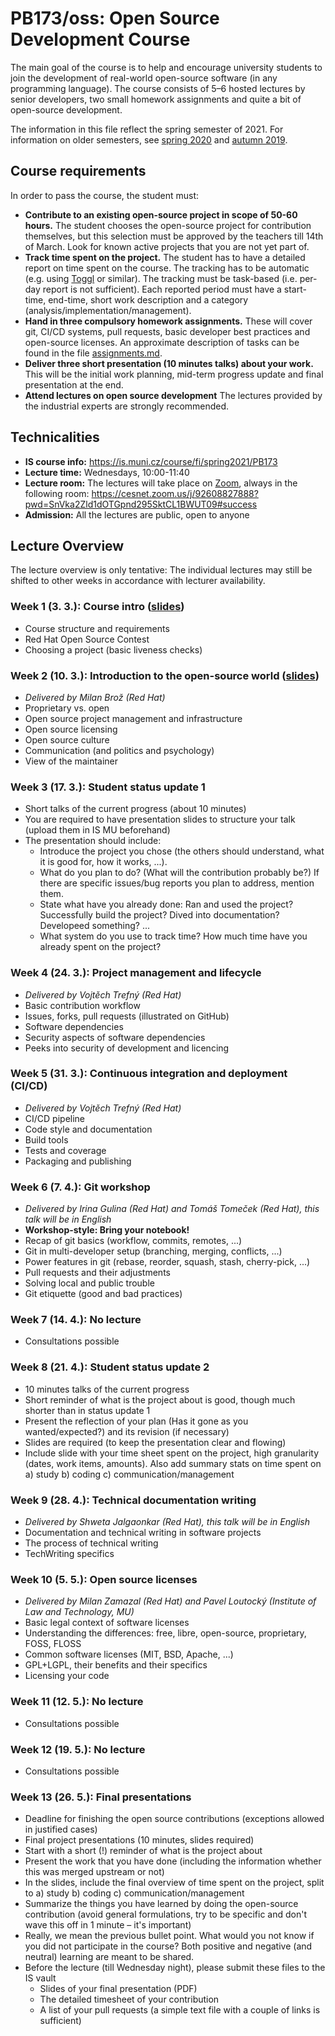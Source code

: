 # PB173/oss: Open Source Development Course

The main goal of the course is to help and encourage university students to join the development of real-world open-source software (in any programming language). The course consists of 5–6 hosted lectures by senior developers, two small homework assignments and quite a bit of open-source development.

The information in this file reflect the spring semester of 2021. For information on older semesters, see [spring 2020](2020-spring/README.md) and [autumn 2019](2019-autumn/README.md).

## Course requirements

In order to pass the course, the student must:

* **Contribute to an existing open-source project in scope of 50-60 hours.**
The student chooses the open-source project for contribution themselves, but this selection must be approved by the teachers till 14th of March. Look for known active projects that you are not yet part of.
* **Track time spent on the project.**
The student has to have a detailed report on time spent on the course. The tracking has to be automatic (e.g. using [Toggl](https://toggl.com/) or similar). The tracking must be task-based (i.e. per-day report is not sufficient). Each reported period must have a start-time, end-time, short work description and a category (analysis/implementation/management).
* **Hand in three compulsory homework assignments.**
These will cover git, CI/CD systems, pull requests, basic developer best practices and open-source licenses. An approximate description of tasks can be found in the file [assignments.md](assignments.md).
* **Deliver three short presentation (10 minutes talks) about your work.**
This will be the initial work planning, mid-term progress update and final presentation at the end.
* **Attend lectures on open source development**
The lectures provided by the industrial experts are strongly recommended.

## Technicalities

* **IS course info:** https://is.muni.cz/course/fi/spring2021/PB173
* **Lecture time:** Wednesdays, 10:00-11:40
* **Lecture room:** The lectures will take place on [Zoom](https://zoom.us/download), always in the following room: https://cesnet.zoom.us/j/92608827888?pwd=SnVka2Zld1dOTGpnd295SktCL1BWUT09#success
* **Admission:** All the lectures are public, open to anyone

## Lecture Overview

The lecture overview is only tentative: The individual lectures may still be shifted to other weeks in accordance with lecturer availability.

### Week 1 (3. 3.): Course intro ([slides](01-intro.pdf))

* Course structure and requirements
* Red Hat Open Source Contest
* Choosing a project (basic liveness checks)

### Week 2 (10. 3.): Introduction to the open-source world ([slides](02-opensource-intro.pdf))

* _Delivered by Milan Brož (Red Hat)_
* Proprietary vs. open
* Open source project management and infrastructure
* Open source licensing
* Open source culture
* Communication (and politics and psychology)
* View of the maintainer

### Week 3 (17. 3.): Student status update 1

* Short talks of the current progress (about 10 minutes)
* You are required to have presentation slides to structure your talk (upload them in IS MU beforehand)
* The presentation should include:
  * Introduce the project you chose (the others should understand, what it is good for, how it works, ...).
  * What do you plan to do? (What will the contribution probably be?) If there are specific issues/bug reports you plan to address, mention them.
  * State what have you already done: Ran and used the project? Successfully build the project? Dived into documentation? Developeed something? ...
  * What system do you use to track time? How much time have you already spent on the project?

### Week 4 (24. 3.): Project management and lifecycle

* _Delivered by Vojtěch Trefný (Red Hat)_
* Basic contribution workflow
* Issues, forks, pull requests (illustrated on GitHub)
* Software dependencies
* Security aspects of software dependencies
* Peeks into security of development and licencing

### Week 5 (31. 3.): Continuous integration and deployment (CI/CD)

* _Delivered by Vojtěch Trefný (Red Hat)_
* CI/CD pipeline
* Code style and documentation
* Build tools
* Tests and coverage
* Packaging and publishing

### Week 6 (7. 4.): Git workshop

* _Delivered by Irina Gulina (Red Hat) and Tomáš Tomeček (Red Hat), this talk will be in English_
* **Workshop-style: Bring your notebook!**
* Recap of git basics (workflow, commits, remotes, ...)
* Git in multi-developer setup (branching, merging, conflicts, ...)
* Power features in git (rebase, reorder, squash, stash, cherry-pick, ...)
* Pull requests and their adjustments
* Solving local and public trouble
* Git etiquette (good and bad practices)

### Week 7 (14. 4.): No lecture

* Consultations possible

### Week 8 (21. 4.): Student status update 2

* 10 minutes talks of the current progress
* Short reminder of what is the project about is good, though much shorter than in status update 1
* Present the reflection of your plan (Has it gone as you wanted/expected?) and its revision (if necessary)
* Slides are required (to keep the presentation clear and flowing)
* Include slide with your time sheet spent on the project, high granularity (dates, work items, amounts). Also add summary stats on time spent on a) study b) coding c) communication/management

### Week 9 (28. 4.): Technical documentation writing

* _Delivered by Shweta Jalgaonkar (Red Hat), this talk will be in English_
* Documentation and technical writing in software projects
* The process of technical writing
* TechWriting specifics

### Week 10 (5. 5.): Open source licenses

* _Delivered by Milan Zamazal (Red Hat) and Pavel Loutocký (Institute of Law and Technology, MU)_
* Basic legal context of software licenses
* Understanding the differences: free, libre, open-source, proprietary, FOSS, FLOSS
* Common software licenses (MIT, BSD, Apache, ...)
* GPL+LGPL, their benefits and their specifics
* Licensing your code

### Week 11 (12. 5.): No lecture

* Consultations possible

### Week 12 (19. 5.): No lecture

* Consultations possible

### Week 13 (26. 5.): Final presentations

* Deadline for finishing the open source contributions (exceptions allowed in justified cases)
* Final project presentations (10 minutes, slides required)
* Start with a short (!) reminder of what is the project about
* Present the work that you have done (including the information whether this was merged upstream or not)
* In the slides, include the final overview of time spent on the project, split to a) study b) coding c) communication/management
* Summarize the things you have learned by doing the open-source contribution (avoid general formulations, try to be specific and don't wave this off in 1 minute – it's important)
* Really, we mean the previous bullet point. What would you not know if you did not participate in the course? Both positive and negative (and neutral) learning are meant to be shared.
* Before the lecture (till Wednesday night), please submit these files to the IS vault
  * Slides of your final presentation (PDF)
  * The detailed timesheet of your contribution
  * A list of your pull requests (a simple text file with a couple of links is sufficient)
